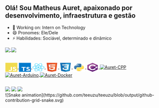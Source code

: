 
## Olá! Sou Matheus Auret, apaixonado por desenvolvimento, infraestrutura e gestão

- 🔭 Working on: Intern on Technology
- 😄 Pronomes: Ele/Dele
- ⚡ Habilidades: Sociável, determinado e dinâmico

<div>
  <a href="https://github.com/teeuzu">
  <img height="160em"   align="center" src="https://github-readme-stats.vercel.app/api?username=teeuzu&show_icons=true&theme=dark&include_all_commits=true&count_private=true"/>
  <img height="120em"  align="center" src="https://github-readme-stats.vercel.app/api/top-langs/?username=teeuzu&layout=compact&langs_count=7&theme=dark" />

  
</div>
 <br>
 <div style="display: inline_block"><br>
  <img align="center" alt="Auret-Js" height="30" width="40" src="https://raw.githubusercontent.com/devicons/devicon/master/icons/javascript/javascript-plain.svg">
  <img align="center" alt="Auret-Ts" height="30" width="40" src="https://raw.githubusercontent.com/devicons/devicon/master/icons/typescript/typescript-plain.svg">
  <img align="center" alt="Auret-React" height="30" width="40" src="https://raw.githubusercontent.com/devicons/devicon/master/icons/react/react-original.svg">
  <img align="center" alt="Auret-HTML" height="30" width="40" src="https://raw.githubusercontent.com/devicons/devicon/master/icons/html5/html5-original.svg">
  <img align="center" alt="Auret-CSS" height="30" width="40" src="https://raw.githubusercontent.com/devicons/devicon/master/icons/css3/css3-original.svg">
  <img align="center" alt="Auret-Python" height="30" width="40" src="https://raw.githubusercontent.com/devicons/devicon/master/icons/python/python-original.svg">
  <img align="center" alt="Auret-Csharp" height="30" width="40" src="https://raw.githubusercontent.com/devicons/devicon/master/icons/csharp/csharp-original.svg">
   <img align="center" alt="Auret-CPP" height="30" width="40" src="https://cdn.jsdelivr.net/gh/devicons/devicon/icons/cplusplus/cplusplus-original.svg" />
  <img align="center" alt="Auret-Arduino" height="30" width="40" src="https://cdn.jsdelivr.net/gh/devicons/devicon/icons/arduino/arduino-original-wordmark.svg" />
  <img align="center" alt="Auret-Docker" height="30" width="40" src="https://cdn.jsdelivr.net/gh/devicons/devicon/icons/docker/docker-plain.svg" />
   <div> 
     
   ##
   
   <div> 
  <a href="https://instagram.com/teeuzu" target="_blank"><img src="https://img.shields.io/badge/-Instagram-%23E4405F?style=for-the-badge&logo=instagram&logoColor=white" target="_blank"></a>
  <a href = "mailto:dasilvalucas909@gmail.com"><img src="https://img.shields.io/badge/-Gmail-%23333?style=for-the-badge&logo=gmail&logoColor=white" target="_blank"></a>
  <a href="https://www.linkedin.com/in/matheus-auret" target="_blank"><img src="https://img.shields.io/badge/-LinkedIn-%230077B5?style=for-the-badge&logo=linkedin&logoColor=white" target="_blank"></a> 
     </div>
![Snake animation](https://github.com/teeuzu/teeuzu/blob/output/github-contribution-grid-snake.svg)
